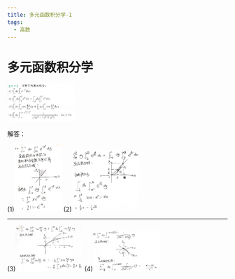 ```yaml
---
title: 多元函数积分学-1
tags:
  - 高数
---
```



# 多元函数积分学



<img src="/assets/image/2020-06-23-0.jpg" style="zoom:15%;" />

解答：

(1)<img src="/assets/image/2020-06-23-1.jpg" style="zoom:15%;" />                                                        (2)<img src="/assets/image/2020-06-23-2.jpg" style="zoom:15%;" />

------

(3)<img src="/assets/image/2020-06-23-3.jpg" style="zoom:15%;" />                									      (4)<img src="/assets/image/2020-06-23-4.jpg" style="zoom:15%;" />


